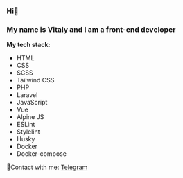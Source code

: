 ### Hi👋

### My name is Vitaly and I am a front-end developer
**My tech stack:**
* HTML
* CSS
* SCSS
* Tailwind CSS
* PHP
* Laravel
* JavaScript
* Vue
* Alpine JS
* ESLint
* Stylelint
* Husky
* Docker
* Docker-compose

📱Сontact with me: [Telegram](https://t.me/vitas810)
<!--
**Vitas810/vitas810** is a ✨ _special_ ✨ repository because its `README.md` (this file) appears on your GitHub profile.

Here are some ideas to get you started:

- 🔭 I’m currently working on ...
- 🌱 I’m currently learning ...
- 👯 I’m looking to collaborate on ...
- 🤔 I’m looking for help with ...
- 💬 Ask me about ...
- 📫 How to reach me: ...
- 😄 Pronouns: ...
- ⚡ Fun fact: ...
-->

